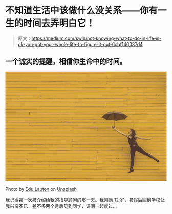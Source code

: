 # 不知道生活中该做什么没关系——你有一生的时间去弄明白它！

> 原文：<https://medium.com/swlh/not-knowing-what-to-do-in-life-is-ok-you-got-your-whole-life-to-figure-it-out-6cbf146087d4>

## 一个诚实的提醒，相信你生命中的时间。

![](img/20f14254ddc76bbcaa9948539e322566.png)

Photo by [Edu Lauton](https://unsplash.com/photos/TyQ-0lPp6e4?utm_source=unsplash&utm_medium=referral&utm_content=creditCopyText) on [Unsplash](https://unsplash.com/search/photos/question?utm_source=unsplash&utm_medium=referral&utm_content=creditCopyText)

我记得第一次被介绍给我的指导顾问的那一天。我刚满 12 岁，暑假后回到学校让我兴奋不已。差不多两个月后见到同学，课间一起度过…